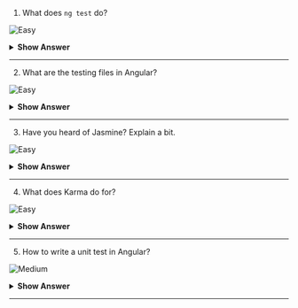 1. What does `ng test` do?

![Easy](https://github.com/revaturelabs/interviewquestions/blob/dev/ComplexityTags/simple%20(2).svg)

<details>
<summary><b>Show Answer</b></summary>
<blockquote>

The `ng test` command builds the application in watch mode, and launches the Karma test runner. 

</blockquote>
</details>
  
---

2. What are the testing files in Angular?

![Easy](https://github.com/revaturelabs/interviewquestions/blob/dev/ComplexityTags/simple%20(2).svg)

<details>
<summary><b>Show Answer</b></summary>
<blockquote>

The test file extension **must be `.spec.ts`** so that tooling can identify it as a file with tests (also known as a spec file).

</blockquote>
</details>
  
---

3. Have you heard of Jasmine? Explain a bit.

![Easy](https://github.com/revaturelabs/interviewquestions/blob/dev/ComplexityTags/simple%20(2).svg)

<details>
<summary><b>Show Answer</b></summary>
<blockquote>

- Jasmine is free and open-source Behavior Driven Development (BDD) framework.
- Using Jasmine, one can perform test cases similar to user behavior on a website. It is very beneficial for front-end testing.

</blockquote>
</details>
  
---

4. What does Karma do for?

![Easy](https://github.com/revaturelabs/interviewquestions/blob/dev/ComplexityTags/simple%20(2).svg)

<details>
<summary><b>Show Answer</b></summary>
<blockquote>

Karma is a task runner for our tests. It allows the users to execute their Jasmine test codes in multiple real-time browsers from the command line. This command-line also displays the result of the tests. It watches the files for changes and re-runs the tests automatically. By default, Angular runs on Karma.

</blockquote>
</details>
  
---

5. How to write a unit test in Angular?


![Medium](https://github.com/revaturelabs/interviewquestions/blob/dev/ComplexityTags/Medium%20(2).svg)

<details>
<summary><b>Show Answer</b></summary>
<blockquote>

The Angular testing package includes two utilities called `TestBed` and `async`. `TestBed` is the main utility package. 

There are three main methods in this test file:

- `describe()` – It’s a suite of Test scripts that calls a global Jasmine function with two parameters: a string and a function. It also consists of beforeEach block.
- `it()` – It’s the smallest unit test case that is written to be executed, which calls a global Jasmine function with two parameters: a string and a function. Multiple `it()` statements can be written inside the `describe()`
- `expect()` – Every `it()` statement has a `expect()` function which takes a value and expects a return in true form

</blockquote>
</details>
  
---
